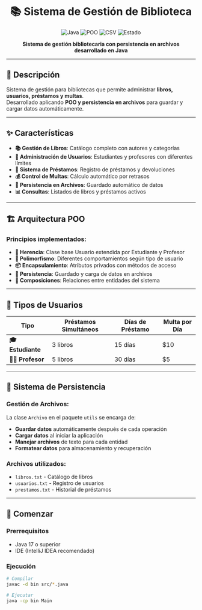 <div align="center">

# 📚 Sistema de Gestión de Biblioteca

![Java](https://img.shields.io/badge/Java-17-red)
![POO](https://img.shields.io/badge/Paradigma-POO-blue)
![CSV](https://img.shields.io/badge/Persistencia-Archivos-green)
![Estado](https://img.shields.io/badge/Estado-Terminado-success)

**Sistema de gestión bibliotecaria con persistencia en archivos desarrollado en Java**

</div>

---

## 📖 Descripción
Sistema de gestión para bibliotecas que permite administrar **libros, usuarios, préstamos y multas**.  
Desarrollado aplicando **POO y persistencia en archivos** para guardar y cargar datos automáticamente.

---

## ✨ Características

- **📚 Gestión de Libros**: Catálogo completo con autores y categorías
- **👥 Administración de Usuarios**: Estudiantes y profesores con diferentes límites
- **🔄 Sistema de Préstamos**: Registro de préstamos y devoluciones
- **💰 Control de Multas**: Cálculo automático por retrasos
- **💾 Persistencia en Archivos**: Guardado automático de datos
- **📊 Consultas**: Listados de libros y préstamos activos

---

## 🏗️ Arquitectura POO

### Principios implementados:
- **🔷 Herencia**: Clase base Usuario extendida por Estudiante y Profesor
- **🔄 Polimorfismo**: Diferentes comportamientos según tipo de usuario
- **📦 Encapsulamiento**: Atributos privados con métodos de acceso
- **💾 Persistencia**: Guardado y carga de datos en archivos
- **🔗 Composiciones**: Relaciones entre entidades del sistema

---

## 👥 Tipos de Usuarios

| Tipo | Préstamos Simultáneos | Días de Préstamo | Multa por Día |
|------|----------------------|------------------|---------------|
| **🎓 Estudiante** | 3 libros | 15 días | $10 |
| **👨‍🏫 Profesor** | 5 libros | 30 días | $5 |

---

## 💾 Sistema de Persistencia

### Gestión de Archivos:
La clase `Archivo` en el paquete `utils` se encarga de:

- **Guardar datos** automáticamente después de cada operación
- **Cargar datos** al iniciar la aplicación
- **Manejar archivos** de texto para cada entidad
- **Formatear datos** para almacenamiento y recuperación

### Archivos utilizados:
- `libros.txt` - Catálogo de libros
- `usuarios.txt` - Registro de usuarios
- `prestamos.txt` - Historial de préstamos

---

## 🚀 Comenzar

### Prerrequisitos
- Java 17 o superior
- IDE (IntelliJ IDEA recomendado)

### Ejecución
```bash
# Compilar
javac -d bin src/*.java

# Ejecutar
java -cp bin Main
